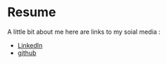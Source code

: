 # Resume
A little bit about me
here are links to my soial media :
* [LinkedIn](https://linkedin.com/in/aleksadrarezetka/)
* [github](https://github.com/NiebieskiLis)
